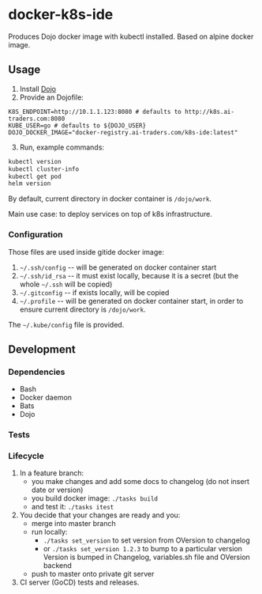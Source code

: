 # docker-k8s-ide

Produces Dojo docker image with kubectl installed.
Based on alpine docker image.

## Usage
1. Install [Dojo](https://github.com/ai-traders/dojo)
2. Provide an Dojofile:
```
K8S_ENDPOINT=http://10.1.1.123:8080 # defaults to http://k8s.ai-traders.com:8080
KUBE_USER=go # defaults to ${DOJO_USER}
DOJO_DOCKER_IMAGE="docker-registry.ai-traders.com/k8s-ide:latest"
```
3. Run, example commands:
```bash
kubectl version
kubectl cluster-info
kubectl get pod
helm version
```

By default, current directory in docker container is `/dojo/work`.

Main use case: to deploy services on top of k8s infrastructure.

### Configuration
Those files are used inside gitide docker image:

1. `~/.ssh/config` -- will be generated on docker container start
2. `~/.ssh/id_rsa` -- it must exist locally, because it is a secret
 (but the whole `~/.ssh` will be copied)
2. `~/.gitconfig` -- if exists locally, will be copied
3. `~/.profile` -- will be generated on docker container start, in
   order to ensure current directory is `/dojo/work`.

The `~/.kube/config` file is provided.


## Development
### Dependencies
* Bash
* Docker daemon
* Bats
* Dojo

### Tests

### Lifecycle
1. In a feature branch:
    * you make changes and add some docs to changelog (do not insert date or version)
    * you build docker image: `./tasks build`
    * and test it: `./tasks itest`
1. You decide that your changes are ready and you:
    * merge into master branch
    * run locally:
      * `./tasks set_version` to set version from OVersion to changelog
      * or `./tasks set_version 1.2.3` to bump to a particular version
        Version is bumped in Changelog, variables.sh file and OVersion backend
    * push to master onto private git server
1. CI server (GoCD) tests and releases.
